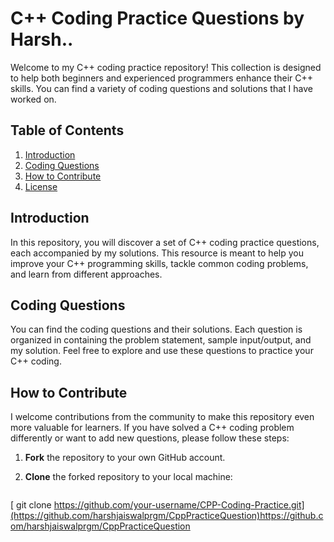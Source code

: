 # C++ Coding Practice Questions by Harsh..

Welcome to my C++ coding practice repository! This collection is designed to help both beginners and experienced programmers enhance their C++ skills. You can find a variety of coding questions and solutions that I have worked on. 

## Table of Contents
1. [Introduction](#introduction)
2. [Coding Questions](#coding-questions)
3. [How to Contribute](#how-to-contribute)
4. [License](#license)

## Introduction

In this repository, you will discover a set of C++ coding practice questions, each accompanied by my solutions. This resource is meant to help you improve your C++ programming skills, tackle common coding problems, and learn from different approaches.

## Coding Questions

You can find the coding questions and their solutions. Each question is organized in containing the problem statement, sample input/output, and my solution. Feel free to explore and use these questions to practice your C++ coding.

## How to Contribute

I welcome contributions from the community to make this repository even more valuable for learners. If you have solved a C++ coding problem differently or want to add new questions, please follow these steps:

1. **Fork** the repository to your own GitHub account.

2. **Clone** the forked repository to your local machine:
   ```bash
[   git clone https://github.com/your-username/CPP-Coding-Practice.git](https://github.com/harshjaiswalprgm/CppPracticeQuestion)https://github.com/harshjaiswalprgm/CppPracticeQuestion
